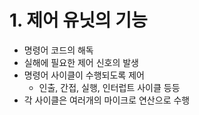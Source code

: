 # 1. 제어 유닛의 기능
- 명령어 코드의 해독
- 실해에 필요한 제어 신호의 발생
- 명령어 사이클이 수행되도록 제어
	- 인출, 간접, 실행, 인터럽트 사이클 등등
- 각 사이클은 여러개의 마이크로 연산으로 수행